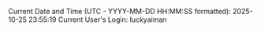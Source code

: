 Current Date and Time (UTC - YYYY-MM-DD HH:MM:SS formatted): 2025-10-25 23:55:19
Current User's Login: luckyaiman
